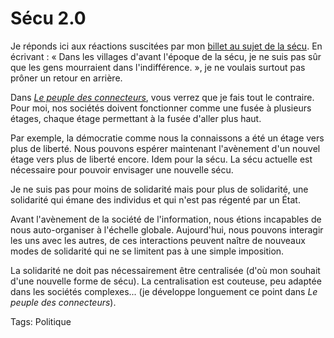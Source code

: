 # Sécu 2.0

Je réponds ici aux réactions suscitées par mon [billet au sujet de la sécu](/2006/02/08/la-fin-de-la-scu/). En écrivant : « Dans les villages d'avant l'époque de la sécu, je ne suis pas sûr que les gens mourraient dans l'indifférence. », je ne voulais surtout pas prôner un retour en arrière.

Dans [*Le peuple des connecteurs*](/le-peuple-des-connecteurs/), vous verrez que je fais tout le contraire. Pour moi, nos sociétés doivent fonctionner comme une fusée à plusieurs étages, chaque étage permettant à la fusée d'aller plus haut.

Par exemple, la démocratie comme nous la connaissons a été un étage vers plus de liberté. Nous pouvons espérer maintenant l'avènement d'un nouvel étage vers plus de liberté encore. Idem pour la sécu. La sécu actuelle est nécessaire pour pouvoir envisager une nouvelle sécu.

Je ne suis pas pour moins de solidarité mais pour plus de solidarité, une solidarité qui émane des individus et qui n'est pas régenté par un État.

Avant l'avènement de la société de l'information, nous étions incapables de nous auto-organiser à l'échelle globale. Aujourd'hui, nous pouvons interagir les uns avec les autres, de ces interactions peuvent naître de nouveaux modes de solidarité qui ne se limitent pas à une simple imposition.

La solidarité ne doit pas nécessairement être centralisée (d'où mon souhait d'une nouvelle forme de sécu). La centralisation est couteuse, peu adaptée dans les sociétés complexes... (je développe longuement ce point dans *Le peuple des connecteurs*).

Tags: Politique